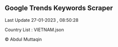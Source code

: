 

## Google Trends Keywords Scraper 
 
Last Update 27-01-2023 , 08:50:28

Country List :
VIETNAM.json



© Abdul Muttaqin 
